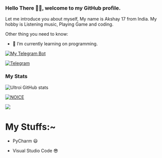 ### Hello There 👋🏻, welcome to my GitHub profile.

Let me introduce you about myself, My name is Akshay  17 from India. My hobby is Listening music, Playing Game and coding.

Other thing you need to know:

- 🌱 I’m currently learning on programming.

[![My Telegram Bot](https://img.shields.io/badge/telegram-1b77FF.svg?style=for-the-badge&logo=telegram)](https://t.me/PikachuRobo_bot)

[![Telegram](https://img.shields.io/badge/telegram-1b77FF.svg?style=for-the-badge&logo=telegram)](https://t.me/Weeb_lover)

### My Stats

![Ultroi GitHub stats](https://github-readme-stats.vercel.app/api?username=ultroi&show_icons=true&theme=radical)

[![NOICE](https://github-readme-stats.vercel.app/api/top-langs/?username=levina-lab&layout=compact&theme=midnight-purple&hide=Css)](https://github.com/ultroi)

![](https://visitor-badge.laobi.icu/badge?page_id=ultroi)

# My Stuffs:~

- PyCharm 😃

- Visual Studio Code 😎















